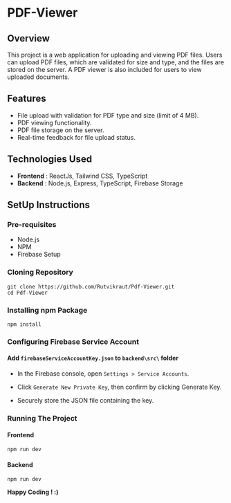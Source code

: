 # PDF-Viewer
## Overview
This project is a web application for uploading and viewing PDF files. Users can upload PDF files, which are validated for size and type, and the files are stored on the server. A PDF viewer is also included for users to view uploaded documents.

## Features
- File upload with validation for PDF type and size (limit of 4 MB).
- PDF viewing functionality.
- PDF file storage on the server.
- Real-time feedback for file upload status.

## Technologies Used
- **Frontend** : ReactJs, Tailwind CSS, TypeScript
- **Backend** : Node.js, Express, TypeScript, Firebase Storage

## SetUp Instructions
### Pre-requisites
- Node.js
- NPM
- Firebase Setup

### Cloning Repository

``` 
git clone https://github.com/Rutvikraut/Pdf-Viewer.git
cd Pdf-Viewer
```

### Installing npm Package
```
npm install
```

### Configuring Firebase Service Account
#### Add ```firebaseServiceAccountKey.json``` to ```backend\src\``` folder

- In the Firebase console, open ``Settings > Service Accounts``.

- Click ``Generate New Private Key``, then confirm by clicking Generate Key.

- Securely store the JSON file containing the key.
### Running The Project
#### Frontend
```
npm run dev
```

#### Backend
```
npm run dev
```
**Happy Coding ! :)**
